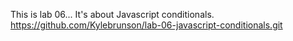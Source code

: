 This is lab 06...
It's about Javascript conditionals.
https://github.com/Kylebrunson/lab-06-javascript-conditionals.git
